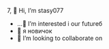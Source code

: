 7, 👋 Hi, I’m  stasy077
- ...👀 I’m interested i  our futureб
- 🌱 я  новичок
- 💞️ I’m looking to collaborate on
